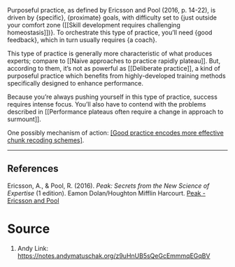 Purposeful practice, as defined by Ericsson and Pool (2016, p. 14-22), is driven by {specific}, {proximate} goals, with difficulty set to {just outside your comfort zone ([[Skill development requires challenging homeostasis]])}. To orchestrate this type of practice, you’ll need {good feedback}, which in turn usually requires {a coach}.

This type of practice is generally more characteristic of what produces experts; compare to [[Naive approaches to practice rapidly plateau]]. But, according to them, it’s not as powerful as [[Deliberate practice]], a kind of purposeful practice which benefits from highly-developed training methods specifically designed to enhance performance.

Because you’re always pushing yourself in this type of practice, success requires intense focus. You’ll also have to contend with the problems described in [[Performance plateaus often require a change in approach to surmount]].

One possibly mechanism of action: [[Good practice encodes more effective chunk recoding schemes]](https://notes.andymatuschak.org/z3QWwvfYS5exfZE53dKwt7r). 

---
## References
Ericsson, A., & Pool, R. (2016). _Peak: Secrets from the New Science of Expertise_ (1 edition). Eamon Dolan/Houghton Mifflin Harcourt. [Peak - Ericsson and Pool](https://notes.andymatuschak.org/zEwJDpZiu1YQoXYznxioznL)
# Source
1. Andy Link: https://notes.andymatuschak.org/z9uHnUB5sQeGcEmmmqEGqBV